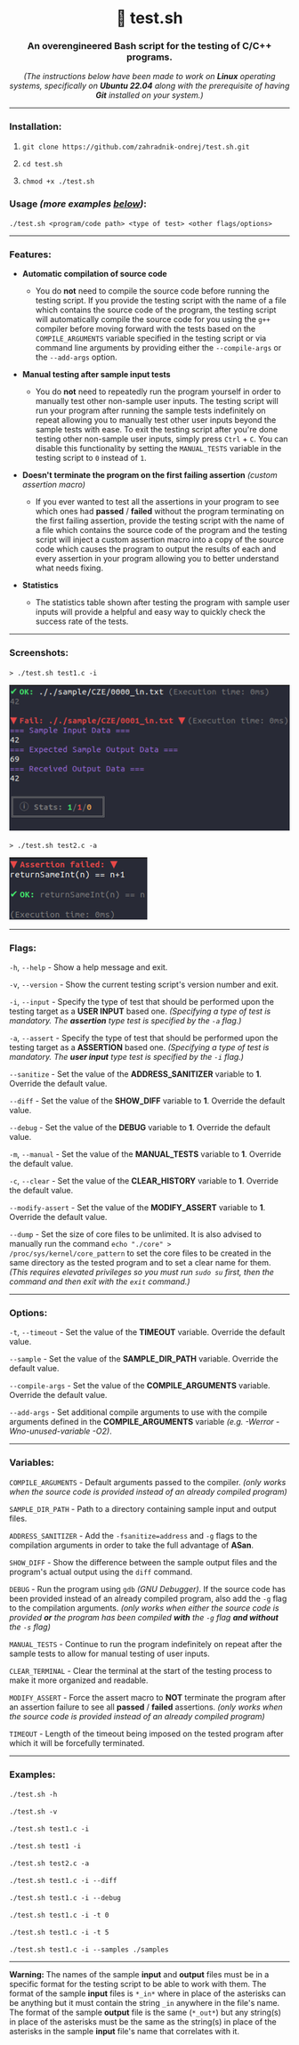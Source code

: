 <div align="center">

# 🧪 test.sh

### An overengineered Bash script for the testing of C/C++ programs.

*(The instructions below have been made to work on **Linux** operating systems, specifically on **Ubuntu 22.04** along with the prerequisite of having **Git** installed on your system.)*

</div>

***

### Installation:

1. `git clone https://github.com/zahradnik-ondrej/test.sh.git`

2. `cd test.sh`

3. `chmod +x ./test.sh`

### Usage *(more examples [below](https://github.com/zahradnik-ondrej/test.sh?tab=readme-ov-file#examples))*:

`./test.sh <program/code path> <type of test> <other flags/options>`

***

### Features:

- **Automatic compilation of source code**
  - You do **not** need to compile the source code before running the testing script.
    If you provide the testing script with the name of a file which contains the source code of the program, the testing script will automatically compile the source code for you using the `g++` compiler before moving forward with the tests based on the `COMPILE_ARGUMENTS` variable specified in the testing script or via command line arguments by providing either the `--compile-args` or the `--add-args` option.

- **Manual testing after sample input tests**
  - You do **not** need to repeatedly run the program yourself in order to manually test other non-sample user inputs.
    The testing script will run your program after running the sample tests indefinitely on repeat allowing you to manually test other user inputs beyond the sample tests with ease.
    To exit the testing script after you're done testing other non-sample user inputs, simply press `Ctrl` + `C`.
    You can disable this functionality by setting the `MANUAL_TESTS` variable in the testing script to `0` instead of `1`.

- **Doesn't terminate the program on the first failing assertion** *(custom assertion macro)*
  - If you ever wanted to test all the assertions in your program to see which ones had **passed** / **failed** without the program terminating on the first failing assertion, provide the testing script with the name of a file which contains the source code of the program and the testing script will inject a custom assertion macro into a copy of the source code which causes the program to output the results of each and every assertion in your program allowing you to better understand what needs fixing.

- **Statistics**
  - The statistics table shown after testing the program with sample user inputs will provide a helpful and easy way to quickly check the success rate of the tests.
 
***

### Screenshots:

`> ./test.sh test1.c -i`

![](https://github.com/zahradnik-ondrej/test.sh/blob/main/screenshot_1.png?raw=true)

`> ./test.sh test2.c -a`

![](https://github.com/zahradnik-ondrej/test.sh/blob/main/screenshot_2.png?raw=true)

***

### Flags:

`-h`, `--help` - Show a help message and exit.

`-v`, `--version` - Show the current testing script's version number and exit.

`-i`, `--input` - Specify the type of test that should be performed upon the testing target as a **USER INPUT** based one.
*(Specifying a type of test is mandatory. The **assertion** type test is specified by the `-a` flag.)*

`-a`, `--assert` - Specify the type of test that should be performed upon the testing target as a **ASSERTION** based one.
*(Specifying a type of test is mandatory. The **user input** type test is specified by the `-i` flag.)*

`--sanitize` - Set the value of the **ADDRESS_SANITIZER** variable to **1**.
Override the default value.

`--diff` - Set the value of the **SHOW_DIFF** variable to **1**.
Override the default value.

`--debug` - Set the value of the **DEBUG** variable to **1**.
Override the default value.

`-m`, `--manual` - Set the value of the **MANUAL_TESTS** variable to **1**.
Override the default value.

`-c`, `--clear` - Set the value of the **CLEAR_HISTORY** variable to **1**.
Override the default value.

`--modify-assert` - Set the value of the **MODIFY_ASSERT** variable to **1**.
Override the default value.

`--dump` - Set the size of core files to be unlimited.
It is also advised to manually run the command `echo "./core" > /proc/sys/kernel/core_pattern` to set the core files to be created in the same directory as the tested program and to set a clear name for them.
*(This requires elevated privileges so you must run `sudo su` first, then the command and then exit with the `exit` command.)*

***

### Options:

`-t`, `--timeout` - Set the value of the **TIMEOUT** variable.
Override the default value.

`--sample` - Set the value of the **SAMPLE_DIR_PATH** variable.
Override the default value.

`--compile-args` - Set the value of the **COMPILE_ARGUMENTS** variable.
Override the default value.

`--add-args` - Set additional compile arguments to use with the compile arguments defined in the **COMPILE_ARGUMENTS** variable *(e.g. -Werror -Wno-unused-variable -O2)*.

***

### Variables:

`COMPILE_ARGUMENTS` - Default arguments passed to the compiler.
*(only works when the source code is provided instead of an already compiled program)*

`SAMPLE_DIR_PATH` - Path to a directory containing sample input and output files.

`ADDRESS_SANITIZER` - Add the `-fsanitize=address` and `-g` flags to the compilation arguments in order to take the full advantage of **ASan**.

`SHOW_DIFF` - Show the difference between the sample output files and the program's actual output using the `diff` command.

`DEBUG` - Run the program using `gdb` *(GNU Debugger)*.
If the source code has been provided instead of an already compiled program, also add the `-g` flag to the compilation arguments.
*(only works when either the source code is provided **or** the program has been compiled **with** the `-g` flag **and without** the `-s` flag)*

`MANUAL_TESTS` - Continue to run the program indefinitely on repeat after the sample tests to allow for manual testing of user inputs.

`CLEAR_TERMINAL` - Clear the terminal at the start of the testing process to make it more organized and readable.

`MODIFY_ASSERT` - Force the assert macro to **NOT** terminate the program after an assertion failure to see all **passed** / **failed** assertions.
*(only works when the source code is provided instead of an already compiled program)*

`TIMEOUT` - Length of the timeout being imposed on the tested program after which it will be forcefully terminated.

***

### Examples:

`./test.sh -h`

`./test.sh -v`

`./test.sh test1.c -i`

`./test.sh test1 -i`

`./test.sh test2.c -a`

`./test.sh test1.c -i --diff`

`./test.sh test1.c -i --debug`

`./test.sh test1.c -i -t 0`

`./test.sh test1.c -i -t 5`

`./test.sh test1.c -i --samples ./samples`

***

**Warning:** The names of the sample **input** and **output** files must be in a specific format for the testing script to be able to work with them.
The format of the sample **input** files is `*_in*` where in place of the asterisks can be anything but it must contain the string `_in` anywhere in the file's name.
The format of the sample **output** file is the same (`*_out*`) but any string(s) in place of the asterisks must be the same as the string(s) in place of the asterisks in the sample **input** file's name that correlates with it.
